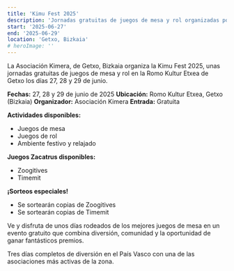 ```yaml
---
title: 'Kimu Fest 2025'
description: 'Jornadas gratuitas de juegos de mesa y rol organizadas por la Asociación Kimera en Getxo.'
start: '2025-06-27'
end: '2025-06-29'
location: 'Getxo, Bizkaia'
# heroImage: ''
---
```


La Asociación Kimera, de Getxo, Bizkaia organiza la Kimu Fest 2025, unas jornadas gratuitas de juegos de mesa y rol en la Romo Kultur Etxea de Getxo los días 27, 28 y 29 de junio.

**Fechas:** 27, 28 y 29 de junio de 2025
**Ubicación:** Romo Kultur Etxea, Getxo (Bizkaia)
**Organizador:** Asociación Kimera
**Entrada:** Gratuita

**Actividades disponibles:**
- Juegos de mesa
- Juegos de rol
- Ambiente festivo y relajado

**Juegos Zacatrus disponibles:**
- Zoogitives
- Timemit

**¡Sorteos especiales!**
- Se sortearán copias de Zoogitives
- Se sortearán copias de Timemit

Ve y disfruta de unos días rodeados de los mejores juegos de mesa en un evento gratuito que combina diversión, comunidad y la oportunidad de ganar fantásticos premios.

Tres días completos de diversión en el País Vasco con una de las asociaciones más activas de la zona.
